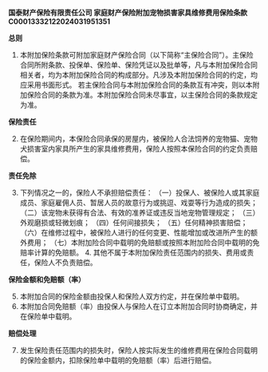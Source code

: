 **国泰财产保险有限责任公司 家庭财产保险附加宠物损害家具维修费用保险条款 C00013332122024031951351**

**总则**

1. 本附加保险条款可附加家庭财产保险合同（以下简称“主保险合同”）。主保险合同所附条款、投保单、保险单、保险凭证以及批单等，凡与本附加保险合同相关者，均为本附加保险合同的构成部分。凡涉及本附加保险合同的约定，均应采用书面形式。 若主保险合同与本附加保险合同的条款互有冲突，则以本附加保险合同的条款为准。本附加保险合同未尽事宜，以主保险合同的条款规定为准。

**保险责任**

2. 在保险期间内，本保险合同承保的房屋内，被保险人合法饲养的宠物猫、宠物犬损害室内家具所产生的家具维修费用，保险人按照本保险合同的约定负责赔偿。

**责任免除**

3. 下列情况之一的，保险人不承担赔偿责任： （一）投保人、被保险人或其家庭成员、家庭雇佣人员、暂居人员的故意行为或挑逗、戏耍等行为造成的损失； （二）该宠物未获得有合法、有效的准养证或违反当地宠物管理规定； （三）外观磨损或轻微划痕； （四）任何间接损失； （五）任何精神损害赔偿； （六）在维修过程中，被保险人进行的任何变更、性能增加或改进所产生的额外费用； （七）本附加险合同中载明的免赔额或按照本附加险合同中载明的免赔率计算的免赔额。 4. 其他不属于本附加保险责任范围内的损失、费用或责任，保险人不负责赔偿。

**保险金额和免赔额（率）**

5. 本附加合同的保险金额由投保人和保险人双方约定，并在保险单中载明。
6. 本附加合同免赔额（率）由投保人与保险人在订立本附加合同时协商确定，并在保险单中载明。

**赔偿处理**

7. 发生保险责任范围内的损失时，保险人按实际发生的维修费用在保险合同载明的保险金额内，扣除保险单中载明的免赔额（率）后进行赔偿。